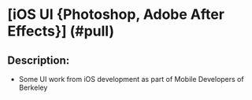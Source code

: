 # [iOS UI {Photoshop, Adobe After Effects}] (#pull)

## Description:
* Some UI work from iOS development as part of Mobile Developers of Berkeley

